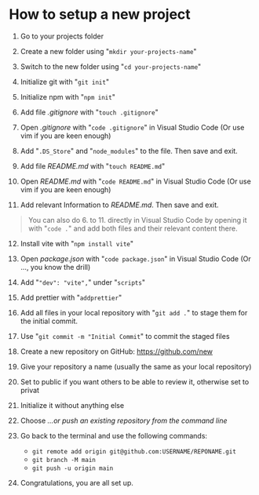 # How to setup a new project

1. Go to your projects folder

2. Create a new folder using "`mkdir your-projects-name`"

3. Switch to the new folder using "`cd your-projects-name`"

4. Initialize git with "`git init`"

5. Initialize npm with "`npm init`"

6. Add file _.gitignore_ with "`touch .gitignore`"

7. Open _.gitignore_ with "`code .gitignore`" in Visual Studio Code (Or use vim if you are keen enough)

8. Add "`.DS_Store`" and "`node_modules`" to the file. Then save and exit.

9. Add file _README.md_ with "`touch README.md`"

10. Open _README.md_ with "`code README.md`" in Visual Studio Code (Or use vim if you are keen enough)

11. Add relevant Information to _README.md_. Then save and exit.

> You can also do 6. to 11. directly in Visual Studio Code by opening it with "`code .`" and add both files and their relevant content there.

12. Install vite with "`npm install vite`"

13. Open _package.json_ with "`code package.json`" in Visual Studio Code (Or ..., you know the drill)

14. Add "`"dev": "vite",`" under "`scripts`"

15. Add prettier with "`addprettier`"

16. Add all files in your local repository with "`git add .`" to stage them for the initial commit.

17. Use "`git commit -m "Initial Commit`" to commit the staged files

18. Create a new repository on GitHub: https://github.com/new

19. Give your repository a name (usually the same as your local repository)

20. Set to public if you want others to be able to review it, otherwise set to privat

21. Initialize it without anything else

22. Choose _…or push an existing repository from the command line_

23. Go back to the terminal and use the following commands:

    - `git remote add origin git@github.com:USERNAME/REPONAME.git`
    - `git branch -M main`
    - `git push -u origin main`

24. Congratulations, you are all set up.
